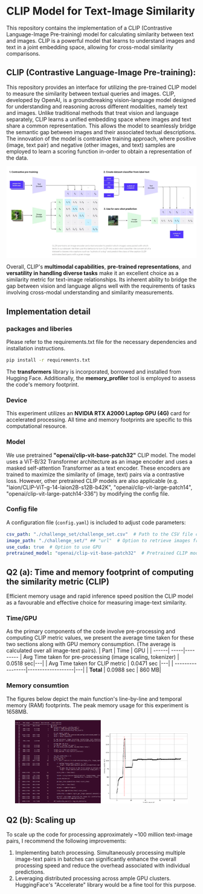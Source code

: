 # CLIP Model for Text-Image Similarity
This repository contains the implementation of a CLIP (Contrastive Language-Image Pre-training) model for calculating similarity between text and images. 
CLIP is a powerful model that learns to understand images and text in a joint embedding space, allowing for cross-modal similarity comparisons.

## CLIP (Contrastive Language-Image Pre-training):
This repository provides an interface for utilizing the pre-trained CLIP model to measure the similarity between textual queries and images.
CLIP, developed by OpenAI, is a groundbreaking vision-language model designed for understanding and reasoning across different modalities, namely text and images. 
Unlike traditional methods that treat vision and language separately, CLIP learns a unified embedding space where images and text share a common representation. 
This allows the model to seamlessly bridge the semantic gap between images and their associated textual descriptions. The innovation of the model is contrastive training approach,
where positive (image, text pair) and negative (other images, and text) samples are employed to learn a scoring function in-order to obtain a representation of the data. 
 
<p align="center"><img src="imgs/clip2.png" align="center" ></p>

Overall, CLIP's **multimodal capabilities**, **pre-trained representations**, and **versatility in handling diverse tasks** make it an excellent choice as a similarity metric for text-image relationships. 
Its inherent ability to bridge the gap between vision and language aligns well with the requirements of tasks involving cross-modal understanding and similarity measurements.

## Implementation detail

### packages and liberies
Please refer to the requirements.txt file for the necessary dependencies and installation instructions.
```bash
pip install -r requirements.txt
```
The **transformers** library is incorporated, borrowed and installed from Hugging Face. Additionally, the **memory_profiler** tool is employed to assess the code's memory footprint.
### Device
This experiment utilizes an **NVIDIA RTX A2000 Laptop GPU (4G)** card for accelerated processing. All time and memory footprints are specific to this computational resource.

### Model
We use pretrained **"openai/clip-vit-base-patch32"** CLIP model. The model uses a ViT-B/32 Transformer architecture as an image encoder and uses a masked self-attention Transformer as a text encoder.
These encoders are trained to maximize the similarity of (image, text) pairs via a contrastive loss. However, other pretrained CLIP models are also applicable (e.g. "laion/CLIP-ViT-g-14-laion2B-s12B-b42K", "openai/clip-vit-large-patch14", "openai/clip-vit-large-patch14-336") by modifying the config file.

### Config file
A configuration file (`config.yaml`) is included to adjust code parameters:

```yaml
csv_path: "./challenge_set/challenge_set.csv"  # Path to the CSV file containing image URLs and captions
image_path: "./challenge_set/" ## "url"  # Option to retrieve images from the network using provided URLs or read from the local drive
use_cuda: true  # Option to use GPU
pretrained_model: "openai/clip-vit-base-patch32"  # Pretrained CLIP model; can be set to other options as well
```

## Q2 (a): Time and memory footprint of computing the similarity metric (CLIP)
Efficient memory usage and rapid inference speed position the CLIP model as a favourable and effective choice for measuring image-text similarity.
### Time/GPU
As the primary components of the code involve pre-processing and computing CLIP metric values, we present the average time taken for these two sections along with GPU memory consumption. (The average is calculated over all image-text pairs).
| Part | Time | GPU |
| ------| -----|---------
| Avg Time taken for pre-processing (image scaling, tokenizer) | 0.0518 sec|---|
|  Avg Time taken for CLIP metric   | 0.0471 sec   |---|
| -----------------|-------------------|---|
| **Total**   | 0.0988 sec   | 860 MB|

### Memory consumtion
The figures below depict the main function's line-by-line and temporal memory (RAM) footprints. The peak memory usage for this experiment is 1658MB. 
<p align="center">
  <img src="imgs/memory.png" alt="(a) Memory footprint line by line" width="45%">
  <img src="imgs/memory-time.png" alt="(b) Memory footprint over time" width="45%">
</p>

## Q2 (b): Scaling up

To scale up the code for processing approximately ~100 million text-image pairs, I recommend the following improvements:
1. Implementing batch processing. Simultaneously processing multiple image-text pairs in batches can significantly enhance the overall processing speed and reduce the overhead associated with individual predictions.
2. Leveraging distributed processing across ample GPU clusters. HuggingFace's "Accelerate" library would be a fine tool for this purpose.



